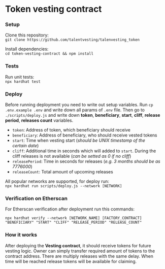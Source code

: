 # Token vesting contract

### Setup

Clone this repository: <br>
`git clone https://github.com/talentvesting/talenvesting_token`

Install dependencies: <br>
`cd token-vesting-contract && npm install`

### Tests

Run unit tests: <br>
`npx hardhat test`

### Deploy

Before running deployment you need to write out setup variables. Run `cp .env.example .env` and write down all params of `.env` file.
Then go to `./scripts/deploy.js` and write down **token**, **beneficiary**, **start**, **cliff**, **release period**, **releases count** variables.<br>
- `token`: Address of token, which beneficiary should receive
- `beneficiary`: Address of beneficiary, who should receive vested tokens
- `start`: Time when vesting start (_should be UNIX timestamp of the certain date_)
- `cliff`: Additional time in seconds which will added to `start`. During the cliff releases is not available (_can be setted as 0 if no cliff_)
- `releasePeriod`: Time in seconds for releases (_e.g. 3 months should be as 7776000_)
- `releaseCount`: Total amount of upcoming releases

All popular networks are supported, for deploy run: <br>
`npx hardhat run scripts/deploy.js --network [NETWORK]`

### Verification on Etherscan

For Etherscan verification after deployment run this commands:<br>

`npx hardhat verify --network [NETWORK_NAME] [FACTORY_CONTRACT] "BENEFICIARY" "START" "CLIFF" "RELEASE_PERIOD" "RELEASE_COUNT"` <br>

### How it works

After deploying the **Vesting contract**, it should receive tokens for future vesting logic. Owner can simply transfer required amount of tokens to the contract address. There are multiply releases with the same delay. When time will be reached release tokens will be available for claiming.
